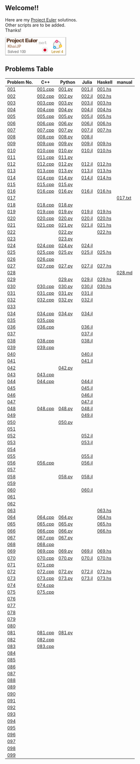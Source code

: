 ## Welcome!!
Here are my [Project Euler](https://projecteuler.net/about) solutinos.  
Other scripts are to be added.  
Thanks!  

![asof 02/Apr/2024](figures/KhaiJP.png)


## Problems Table
| Problem No. | C++ | Python | Julia | Haskell | manual |
| ----------- | --- | ------ | ----- | ------- | ------ |
| [001](https://projecteuler.net/problem=1)  | [001.cpp](\<100/001/001.cpp) | [001.py](\<100/001/001.py) | [001.jl](\<100/001/001.jl) | [001.hs](\<100/001/001.hs) | |
| [002](https://projecteuler.net/problem=2)  | [002.cpp](\<100/002/002.cpp) | [002.py](\<100/002/002.py) | [002.jl](\<100/002/002.jl) | [002.hs](\<100/002/002.hs) | |
| [003](https://projecteuler.net/problem=3)  | [003.cpp](\<100/003/003.cpp) | [003.py](\<100/003/003.py) | [003.jl](\<100/003/003.jl) | [003.hs](\<100/003/003.hs) | |
| [004](https://projecteuler.net/problem=4)  | [004.cpp](\<100/004/004.cpp) | [004.py](\<100/004/004.py) | [004.jl](\<100/004/004.jl) | [004.hs](\<100/004/004.hs) | |
| [005](https://projecteuler.net/problem=5)  | [005.cpp](\<100/005/005.cpp) | [005.py](\<100/005/005.py) | [005.jl](\<100/005/005.jl) | [005.hs](\<100/005/005.hs) | |
| [006](https://projecteuler.net/problem=6)  | [006.cpp](\<100/006/006.cpp) | [006.py](\<100/006/006.py) | [006.jl](\<100/006/006.jl) | [006.hs](\<100/006/006.hs) | |
| [007](https://projecteuler.net/problem=7)  | [007.cpp](\<100/007/007.cpp) | [007.py](\<100/007/007.py) | [007.jl](\<100/007/007.jl) | [007.hs](\<100/007/007.hs) | |
| [008](https://projecteuler.net/problem=8)  | [008.cpp](\<100/008/008.cpp) | [008.py](\<100/008/008.py) | [008.jl](\<100/008/008.jl) |                            | |
| [009](https://projecteuler.net/problem=9)  | [009.cpp](\<100/009/009.cpp) | [009.py](\<100/009/009.py) | [009.jl](\<100/009/009.jl) | [009.hs](\<100/009/009.hs) | |
| [010](https://projecteuler.net/problem=10) | [010.cpp](\<100/010/010.cpp) | [010.py](\<100/010/010.py) | [010.jl](\<100/010/010.jl) | [010.hs](\<100/010/010.hs) | |
| [011](https://projecteuler.net/problem=11) | [011.cpp](\<100/011/011.cpp) | [011.py](\<100/011/011.py) |                            |                            | |
| [012](https://projecteuler.net/problem=12) | [012.cpp](\<100/012/012.cpp) | [012.py](\<100/012/012.py) | [012.jl](\<100/012/012.jl) | [012.hs](\<100/012/012.hs) | |
| [013](https://projecteuler.net/problem=13) | [013.cpp](\<100/013/013.cpp) | [013.py](\<100/013/013.py) | [013.jl](\<100/013/013.jl) | [013.hs](\<100/013/013.hs) | |
| [014](https://projecteuler.net/problem=14) | [014.cpp](\<100/014/014.cpp) | [014.py](\<100/014/014.py) | [014.jl](\<100/014/014.jl) | [014.hs](\<100/014/014.hs) | |
| [015](https://projecteuler.net/problem=15) | [015.cpp](\<100/015/015.cpp) | [015.py](\<100/015/015.py) |                            |                            | |
| [016](https://projecteuler.net/problem=16) | [016.cpp](\<100/016/016.cpp) | [016.py](\<100/016/016.py) | [016.jl](\<100/016/016.jl) | [016.hs](\<100/016/016.hs) | |
| [017](https://projecteuler.net/problem=17) |                              |                            |                            | <!-- [017.hs](\<100/017/017.hs)--> | [017.txt](\<100/017/017.txt) |
| [018](https://projecteuler.net/problem=18) | [018.cpp](\<100/018/018.cpp) | [018.py](\<100/018/018.py) |  |                            | |
| [019](https://projecteuler.net/problem=19) | [019.cpp](\<100/019/019.cpp) | [019.py](\<100/019/019.py) | [019.jl](\<100/019/019.jl) | [019.hs](\<100/019/019.hs) | |
| [020](https://projecteuler.net/problem=20) | [020.cpp](\<100/020/020.cpp) | [020.py](\<100/020/020.py) | [020.jl](\<100/020/020.jl) | [020.hs](\<100/020/020.hs) | |
| [021](https://projecteuler.net/problem=21) | [021.cpp](\<100/021/021.cpp) | [021.py](\<100/021/021.py) | [021.jl](\<100/021/021.jl) | [021.hs](\<100/021/021.hs) | |
| [022](https://projecteuler.net/problem=22) |  | [022.py](\<100/022/022.py) |  | [022.hs](\<100/022/022.hs) |  |
| [023](https://projecteuler.net/problem=23) |  | [023.py](\<100/023/023.py) |  |                            | |
| [024](https://projecteuler.net/problem=24) | [024.cpp](\<100/024/024.cpp) | [024.py](\<100/024/024.py) | [024.jl](\<100/024/024.jl) |                            | |
| [025](https://projecteuler.net/problem=25) | [025.cpp](\<100/025/025.cpp) | [025.py](\<100/025/025.py) | [025.jl](\<100/025/025.jl) | [025.hs](\<100/025/025.hs) | |
| [026](https://projecteuler.net/problem=26) | [026.cpp](\<100/026/026.cpp) | <!-- [025.py](\<100/025/025.py) --> | <!-- [025.jl](\<100/025/025.jl) --> |                            | |
| [027](https://projecteuler.net/problem=27) | [027.cpp](\<100/027/027.cpp) | [027.py](\<100/027/027.py)| [027.jl](\<100/027/027.jl) | [027.hs](\<100/027/027.hs) | |
| [028](https://projecteuler.net/problem=28) | <!-- [028.cpp](\<100/028/028.cpp) --> | <!-- [028.py](\<100/028/028.py) --> | <!-- [028.jl](\<100/028/028.jl) --> |                           | [028.md](\<100/028/028.md) |
| [029](https://projecteuler.net/problem=29) | <!-- [029.cpp](\<100/029/029.cpp) --> | [029.py](\<100/029/029.py) | [029.jl](\<100/029/029.jl) | [029.hs](\<100/029/029.hs) | |
| [030](https://projecteuler.net/problem=30) | [030.cpp](\<100/030/030.cpp) | [030.py](\<100/030/030.py) | [030.jl](\<100/030/030.jl) | [030.hs](\<100/030/030.hs) | |
| [031](https://projecteuler.net/problem=31) | [031.cpp](\<100/031/031.cpp) | [031.py](\<100/031/031.py) | [031.jl](\<100/031/031.jl) |                            | |
| [032](https://projecteuler.net/problem=32) | [032.cpp](\<100/032/032.cpp) | [032.py](\<100/032/032.py) | [032.jl](\<100/032/032.jl) |                            | |
| [033](https://projecteuler.net/problem=33) | <!-- [033.cpp](\<100/033/033.cpp) --> | <!-- [033.py](\<100/033/033.py) --> | <!-- [033.jl](\<100/033/033.jl) --> |                            | |
| [034](https://projecteuler.net/problem=34) | [034.cpp](\<100/034/034.cpp) | [034.py](\<100/034/034.py) | [034.jl](\<100/034/034.jl) |                            | |
| [035](https://projecteuler.net/problem=35) | [035.cpp](\<100/035/035.cpp) | <!-- [035.py](\<100/035/035.py) --> | <!-- [035.jl](\<100/035/035.jl) --> |                            | |
| [036](https://projecteuler.net/problem=36) | [036.cpp](\<100/036/036.cpp) | <!-- [036.py](\<100/036/036.py) --> | [036.jl](\<100/036/036.jl) |                            | |
| [037](https://projecteuler.net/problem=37) | <!-- [037.cpp](\<100/037/037.cpp) --> | <!-- [037.py](\<100/037/037.py) --> | [037.jl](\<100/037/037.jl) |                            | |
| [038](https://projecteuler.net/problem=38) | [038.cpp](\<100/038/038.cpp) | <!-- [038.py](\<100/038/038.py) --> | [038.jl](\<100/038/038.jl) |                            | |
| [039](https://projecteuler.net/problem=39) | [039.cpp](\<100/039/039.cpp) | <!-- [039.py](\<100/039/039.py) --> | <!-- [039.jl](\<100/039/039.jl) --> |                            | |
| [040](https://projecteuler.net/problem=40) | <!-- [040.cpp](\<100/040/040.cpp) --> | <!-- [040.py](\<100/040/040.py) --> | [040.jl](\<100/040/040.jl) |                            | |
| [041](https://projecteuler.net/problem=41) | <!-- [041.cpp](\<100/041/041.cpp) --> | <!-- [041.py](\<100/041/041.py) --> | [041.jl](\<100/041/041.jl) |                            | |
| [042](https://projecteuler.net/problem=42) | <!-- [042.cpp](\<100/042/042.cpp) --> | [042.py](\<100/042/042.py) | <!-- [042.jl](\<100/042/042.jl) --> |                            | |
| [043](https://projecteuler.net/problem=43) | [043.cpp](\<100/043/043.cpp) | <!-- [043.py](\<100/043/043.py) --> | <!-- [043.jl](\<100/043/043.jl) --> |                            | |
| [044](https://projecteuler.net/problem=44) | [044.cpp](\<100/044/044.cpp) | <!-- [044.py](\<100/044/044.py) --> | [044.jl](\<100/044/044.jl) |                            | |
| [045](https://projecteuler.net/problem=45) | <!-- [045.cpp](\<100/045/045.cpp) --> | <!-- [045.py](\<100/045/045.py) --> | [045.jl](\<100/045/045.jl) |                            | |
| [046](https://projecteuler.net/problem=46) | <!-- [046.cpp](\<100/046/046.cpp) --> | <!-- [046.py](\<100/046/046.py) --> | [046.jl](\<100/046/046.jl) |                            | |
| [047](https://projecteuler.net/problem=47) | <!-- [047.cpp](\<100/047/047.cpp) --> | <!-- [047.py](\<100/047/047.py) --> | [047.jl](\<100/047/047.jl) |                            | |
| [048](https://projecteuler.net/problem=48) | [048.cpp](\<100/048/048.cpp) | [048.py](\<100/048/048.py) | [048.jl](\<100/048/048.jl) |                            | |
| [049](https://projecteuler.net/problem=49) | <!-- [049.cpp](\<100/049/049.cpp) --> | <!-- [049.py](\<100/049/049.py) --> | [049.jl](\<100/049/049.jl) |                            | |
| [050](https://projecteuler.net/problem=50) | <!-- [050.cpp](\<100/050/050.cpp) --> | [050.py](\<100/050/050.py) | <!-- [050.jl](\<100/050/050.jl) --> |                            | |
| [051](https://projecteuler.net/problem=51) | <!-- [051.cpp](\<100/051/051.cpp) --> | <!-- [051.py](\<100/051/051.py) --> | <!-- [051.jl](\<100/051/051.jl) --> |                            | |
| [052](https://projecteuler.net/problem=52) | <!-- [052.cpp](\<100/052/052.cpp) --> | <!-- [052.py](\<100/052/052.py) --> | [052.jl](\<100/052/052.jl) |                            | |
| [053](https://projecteuler.net/problem=53) | <!-- [053.cpp](\<100/053/053.cpp) --> | <!-- [053.py](\<100/053/053.py) --> | [053.jl](\<100/053/053.jl) |                            | |
| [054](https://projecteuler.net/problem=54) | <!-- [054.cpp](\<100/054/054.cpp) --> | <!-- [054.py](\<100/054/054.py) --> | <!-- [054.jl](\<100/054/054.jl) --> |                            | |
| [055](https://projecteuler.net/problem=55) | <!-- [055.cpp](\<100/055/055.cpp) --> | <!-- [055.py](\<100/055/055.py) --> | [055.jl](\<100/055/055.jl) |                            | |
| [056](https://projecteuler.net/problem=56) | [056.cpp](\<100/056/056.cpp) | <!-- [056.py](\<100/056/056.py) --> | [056.jl](\<100/056/056.jl) |                            | |
| [057](https://projecteuler.net/problem=57) | <!-- [057.cpp](\<100/057/057.cpp) --> | <!-- [057.py](\<100/057/057.py) --> | <!-- [057.jl](\<100/057/057.jl) --> |                            | |
| [058](https://projecteuler.net/problem=58) | <!-- [058.cpp](\<100/058/058.cpp) --> | [058.py](\<100/058/058.py) | [058.jl](\<100/058/058.jl) |                            | |
| [059](https://projecteuler.net/problem=59) | <!-- [059.cpp](\<100/059/059.cpp) --> | <!-- [059.py](\<100/059/059.py) --> | <!-- [059.jl](\<100/059/059.jl) --> |                            | |
| [060](https://projecteuler.net/problem=60) | <!-- [060.cpp](\<100/060/060.cpp) --> | <!-- [060.py](\<100/060/060.py) --> | [060.jl](\<100/060/060.jl) |                            | |
| [061](https://projecteuler.net/problem=61) | <!-- [061.cpp](\<100/061/061.cpp) --> | <!-- [061.py](\<100/061/061.py) --> | <!-- [061.jl](\<100/061/061.jl) --> |                            | |
| [062](https://projecteuler.net/problem=62) | <!-- [062.cpp](\<100/062/062.cpp) --> | <!-- [062.py](\<100/062/062.py) --> | <!-- [062.jl](\<100/062/062.jl) --> |                            | |
| [063](https://projecteuler.net/problem=63) | <!-- [063.cpp](\<100/063/063.cpp) --> | <!-- [063.py](\<100/063/063.py) --> | <!-- [063.jl](\<100/063/063.jl) --> | [063.hs](\<100/063/063.hs) | |
| [064](https://projecteuler.net/problem=64) | [064.cpp](\<100/064/064.cpp) | [064.py](\<100/064/064.py) | <!-- [064.jl](\<100/064/064.jl) --> | [064.hs](\<100/064/064.hs) | |
| [065](https://projecteuler.net/problem=65) | [065.cpp](\<100/065/065.cpp) | [065.py](\<100/065/065.py) | <!-- [065.jl](\<100/065/065.jl) --> | [065.hs](\<100/065/065.hs) | |
| [066](https://projecteuler.net/problem=66) | [066.cpp](\<100/066/066.cpp) | [066.py](\<100/066/066.py)　| <!-- [066.jl](\<100/066/066.jl) --> | [066.hs](\<100/066/066.hs) | |
| [067](https://projecteuler.net/problem=67) | [067.cpp](\<100/067/067.cpp) | [067.py](\<100/067/067.py) | <!-- [067.jl](\<100/067/067.jl) --> |                            | |
| [068](https://projecteuler.net/problem=68) | [068.cpp](\<100/068/068.cpp) | <!-- [068.py](\<100/068/068.py) --> | <!-- [068.jl](\<100/068/068.jl) --> |                            | |
| [069](https://projecteuler.net/problem=69) | [069.cpp](\<100/069/069.cpp) | [069.py](\<100/069/069.py) | [069.jl](\<100/069/069.jl) | [069.hs](\<100/069/069.hs) | |
| [070](https://projecteuler.net/problem=70) | [070.cpp](\<100/070/070.cpp) | [070.py](\<100/070/070.py) | [070.jl](\<100/070/070.jl) | [070.hs](\<100/070/070.hs) | |
| [071](https://projecteuler.net/problem=71) | [071.cpp](\<100/071/071.cpp) | <!-- [071.py](\<100/071/071.py) --> | <!-- [071.jl](\<100/071/071.jl) --> |                            | |
| [072](https://projecteuler.net/problem=72) | [072.cpp](\<100/072/072.cpp) | [072.py](\<100/072/072.py) | [072.jl](\<100/072/072.jl) | [072.hs](\<100/072/072.hs) | |
| [073](https://projecteuler.net/problem=73) | [073.cpp](\<100/073/073.cpp) | [073.py](\<100/073/073.py) | [073.jl](\<100/073/073.jl) | [073.hs](\<100/073/073.hs) | |
| [074](https://projecteuler.net/problem=74) | [074.cpp](\<100/074/074.cpp) | <!-- [074.py](\<100/074/074.py) --> | <!-- [074.jl](\<100/074/074.jl) --> |                            | |
| [075](https://projecteuler.net/problem=75) | [075.cpp](\<100/075/075.cpp) | <!-- [075.py](\<100/075/075.py) --> | <!-- [075.jl](\<100/075/075.jl) --> |                            | |
| [076](https://projecteuler.net/problem=76) | <!-- [076.cpp](\<100/076/076.cpp) --> | <!-- [076.py](\<100/076/076.py) --> | <!-- [076.jl](\<100/076/076.jl) --> |                            | |
| [077](https://projecteuler.net/problem=77) | <!-- [077.cpp](\<100/077/077.cpp) --> | <!-- [077.py](\<100/077/077.py) --> | <!-- [077.jl](\<100/077/077.jl) --> |                            | |
| [078](https://projecteuler.net/problem=78) | <!-- [078.cpp](\<100/078/078.cpp) --> | <!-- [078.py](\<100/078/078.py) --> | <!-- [078.jl](\<100/078/078.jl) --> |                            | |
| [079](https://projecteuler.net/problem=79) | <!-- [079.cpp](\<100/079/079.cpp) --> | <!-- [079.py](\<100/079/079.py) --> | <!-- [079.jl](\<100/079/079.jl) --> |                            | |
| [080](https://projecteuler.net/problem=80) | <!-- [080.cpp](\<100/080/080.cpp) --> | <!-- [080.py](\<100/080/080.py) --> | <!-- [080.jl](\<100/080/080.jl) --> |                            | |
| [081](https://projecteuler.net/problem=81) | [081.cpp](\<100/081/081.cpp) | [081.py](\<100/081/081.py) | <!-- [081.jl](\<100/081/081.jl) --> |                            | |
| [082](https://projecteuler.net/problem=82) | [082.cpp](\<100/082/082.cpp) | <!-- [082.py](\<100/082/082.py) --> | <!-- [082.jl](\<100/082/082.jl) --> |                            | |
| [083](https://projecteuler.net/problem=83) | [083.cpp](\<100/083/083.cpp) | <!-- [083.py](\<100/083/083.py) --> | <!-- [083.jl](\<100/083/083.jl) --> |                            | |
| [084](https://projecteuler.net/problem=84) | <!-- [084.cpp](\<100/084/084.cpp) --> | <!-- [084.py](\<100/084/084.py) --> | <!-- [084.jl](\<100/084/084.jl) --> |                            | |
| [085](https://projecteuler.net/problem=85) | <!-- [085.cpp](\<100/085/085.cpp) --> | <!-- [085.py](\<100/085/085.py) --> | <!-- [085.jl](\<100/085/085.jl) --> |                            | |
| [086](https://projecteuler.net/problem=86) | <!-- [086.cpp](\<100/086/086.cpp) --> | <!-- [086.py](\<100/086/086.py) --> | <!-- [086.jl](\<100/086/086.jl) --> |                            | |
| [087](https://projecteuler.net/problem=87) | <!-- [087.cpp](\<100/087/087.cpp) --> | <!-- [087.py](\<100/087/087.py) --> | <!-- [087.jl](\<100/087/087.jl) --> |                            | |
| [088](https://projecteuler.net/problem=88) | <!-- [088.cpp](\<100/088/088.cpp) --> | <!-- [088.py](\<100/088/088.py) --> | <!-- [088.jl](\<100/088/088.jl) --> |                            | |
| [089](https://projecteuler.net/problem=89) | <!-- [089.cpp](\<100/089/089.cpp) --> | <!-- [089.py](\<100/089/089.py) --> | <!-- [089.jl](\<100/089/089.jl) --> |                            | |
| [090](https://projecteuler.net/problem=90) | <!-- [090.cpp](\<100/090/090.cpp) --> | <!-- [090.py](\<100/090/090.py) --> | <!-- [090.jl](\<100/090/090.jl) --> |                            | |
| [091](https://projecteuler.net/problem=91) | <!-- [091.cpp](\<100/091/091.cpp) --> | <!-- [091.py](\<100/091/091.py) --> | <!-- [091.jl](\<100/091/091.jl) --> |                            | |
| [092](https://projecteuler.net/problem=92) | <!-- [092.cpp](\<100/092/092.cpp) --> | <!-- [092.py](\<100/092/092.py) --> | <!-- [092.jl](\<100/092/092.jl) --> |                            | |
| [093](https://projecteuler.net/problem=93) | <!-- [093.cpp](\<100/093/093.cpp) --> | <!-- [093.py](\<100/093/093.py) --> | <!-- [093.jl](\<100/093/093.jl) --> |                            | |
| [094](https://projecteuler.net/problem=94) | <!-- [094.cpp](\<100/094/094.cpp) --> | <!-- [094.py](\<100/094/094.py) --> | <!-- [094.jl](\<100/094/094.jl) --> |                            | |
| [095](https://projecteuler.net/problem=95) | <!-- [095.cpp](\<100/095/095.cpp) --> | <!-- [095.py](\<100/095/095.py) --> | <!-- [095.jl](\<100/095/095.jl) --> |                            | |
| [096](https://projecteuler.net/problem=96) | <!-- [096.cpp](\<100/096/096.cpp) --> | <!-- [096.py](\<100/096/096.py) --> | <!-- [096.jl](\<100/096/096.jl) --> |                            | |
| [097](https://projecteuler.net/problem=97) | <!-- [097.cpp](\<100/097/097.cpp) --> | <!-- [097.py](\<100/097/097.py) --> | <!-- [097.jl](\<100/097/097.jl) --> |                            | |
| [098](https://projecteuler.net/problem=98) | <!-- [098.cpp](\<100/098/098.cpp) --> | <!-- [098.py](\<100/098/098.py) --> | <!-- [098.jl](\<100/098/098.jl) --> |                            | |
| [099](https://projecteuler.net/problem=99) | <!-- [099.cpp](\<100/099/099.cpp) --> | <!-- [099.py](\<100/099/099.py) --> | <!-- [099.jl](\<100/099/099.jl) --> |                            | |

